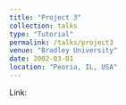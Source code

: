 ```yaml
---
title: "Project 3"
collection: talks
type: "Tutorial"
permalink: /talks/project3
venue: "Bradley University"
date: 2002-03-01
location: "Peoria, IL, USA"
---
```


Link:


